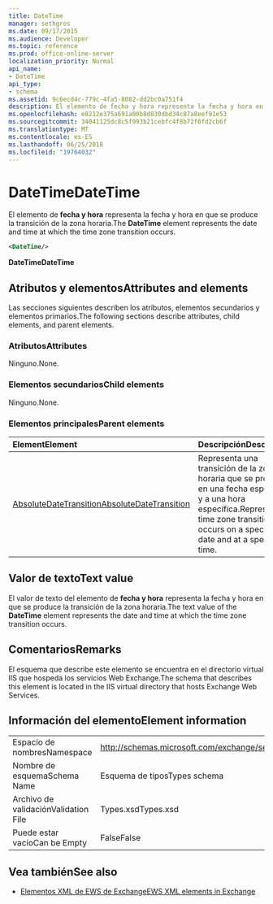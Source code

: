 ```yaml
---
title: DateTime
manager: sethgros
ms.date: 09/17/2015
ms.audience: Developer
ms.topic: reference
ms.prod: office-online-server
localization_priority: Normal
api_name:
- DateTime
api_type:
- schema
ms.assetid: 9c6ecd4c-779c-4fa5-8082-dd2bc0a751f4
description: El elemento de fecha y hora representa la fecha y hora en que se produce la transición de la zona horaria.
ms.openlocfilehash: e8212e375a691a00b8d830dbd34c87a8eef91e53
ms.sourcegitcommit: 34041125dc8c5f993b21cebfc4f8b72f0fd2cb6f
ms.translationtype: MT
ms.contentlocale: es-ES
ms.lasthandoff: 06/25/2018
ms.locfileid: "19764032"
---
```

# <a name="datetime"></a><span data-ttu-id="ed9f4-103">DateTime</span><span class="sxs-lookup"><span data-stu-id="ed9f4-103">DateTime</span></span>

<span data-ttu-id="ed9f4-104">El elemento de **fecha y hora** representa la fecha y hora en que se produce la transición de la zona horaria.</span><span class="sxs-lookup"><span data-stu-id="ed9f4-104">The **DateTime** element represents the date and time at which the time zone transition occurs.</span></span> 
  
```xml
<DateTime/>
```

<span data-ttu-id="ed9f4-105">**DateTime**</span><span class="sxs-lookup"><span data-stu-id="ed9f4-105">**DateTime**</span></span>

## <a name="attributes-and-elements"></a><span data-ttu-id="ed9f4-106">Atributos y elementos</span><span class="sxs-lookup"><span data-stu-id="ed9f4-106">Attributes and elements</span></span>

<span data-ttu-id="ed9f4-107">Las secciones siguientes describen los atributos, elementos secundarios y elementos primarios.</span><span class="sxs-lookup"><span data-stu-id="ed9f4-107">The following sections describe attributes, child elements, and parent elements.</span></span>
  
### <a name="attributes"></a><span data-ttu-id="ed9f4-108">Atributos</span><span class="sxs-lookup"><span data-stu-id="ed9f4-108">Attributes</span></span>

<span data-ttu-id="ed9f4-109">Ninguno.</span><span class="sxs-lookup"><span data-stu-id="ed9f4-109">None.</span></span>
  
### <a name="child-elements"></a><span data-ttu-id="ed9f4-110">Elementos secundarios</span><span class="sxs-lookup"><span data-stu-id="ed9f4-110">Child elements</span></span>

<span data-ttu-id="ed9f4-111">Ninguno.</span><span class="sxs-lookup"><span data-stu-id="ed9f4-111">None.</span></span>
  
### <a name="parent-elements"></a><span data-ttu-id="ed9f4-112">Elementos principales</span><span class="sxs-lookup"><span data-stu-id="ed9f4-112">Parent elements</span></span>

|<span data-ttu-id="ed9f4-113">**Element**</span><span class="sxs-lookup"><span data-stu-id="ed9f4-113">**Element**</span></span>|<span data-ttu-id="ed9f4-114">**Descripción**</span><span class="sxs-lookup"><span data-stu-id="ed9f4-114">**Description**</span></span>|
|:-----|:-----|
|[<span data-ttu-id="ed9f4-115">AbsoluteDateTransition</span><span class="sxs-lookup"><span data-stu-id="ed9f4-115">AbsoluteDateTransition</span></span>](absolutedatetransition.md) <br/> |<span data-ttu-id="ed9f4-116">Representa una transición de la zona horaria que se produce en una fecha específica y a una hora específica.</span><span class="sxs-lookup"><span data-stu-id="ed9f4-116">Represents a time zone transition that occurs on a specific date and at a specific time.</span></span>  <br/> |
   
## <a name="text-value"></a><span data-ttu-id="ed9f4-117">Valor de texto</span><span class="sxs-lookup"><span data-stu-id="ed9f4-117">Text value</span></span>

<span data-ttu-id="ed9f4-118">El valor de texto del elemento de **fecha y hora** representa la fecha y hora en que se produce la transición de la zona horaria.</span><span class="sxs-lookup"><span data-stu-id="ed9f4-118">The text value of the **DateTime** element represents the date and time at which the time zone transition occurs.</span></span> 
  
## <a name="remarks"></a><span data-ttu-id="ed9f4-119">Comentarios</span><span class="sxs-lookup"><span data-stu-id="ed9f4-119">Remarks</span></span>

<span data-ttu-id="ed9f4-120">El esquema que describe este elemento se encuentra en el directorio virtual IIS que hospeda los servicios Web Exchange.</span><span class="sxs-lookup"><span data-stu-id="ed9f4-120">The schema that describes this element is located in the IIS virtual directory that hosts Exchange Web Services.</span></span>
  
## <a name="element-information"></a><span data-ttu-id="ed9f4-121">Información del elemento</span><span class="sxs-lookup"><span data-stu-id="ed9f4-121">Element information</span></span>

|||
|:-----|:-----|
|<span data-ttu-id="ed9f4-122">Espacio de nombres</span><span class="sxs-lookup"><span data-stu-id="ed9f4-122">Namespace</span></span>  <br/> |http://schemas.microsoft.com/exchange/services/2006/types  <br/> |
|<span data-ttu-id="ed9f4-123">Nombre de esquema</span><span class="sxs-lookup"><span data-stu-id="ed9f4-123">Schema Name</span></span>  <br/> |<span data-ttu-id="ed9f4-124">Esquema de tipos</span><span class="sxs-lookup"><span data-stu-id="ed9f4-124">Types schema</span></span>  <br/> |
|<span data-ttu-id="ed9f4-125">Archivo de validación</span><span class="sxs-lookup"><span data-stu-id="ed9f4-125">Validation File</span></span>  <br/> |<span data-ttu-id="ed9f4-126">Types.xsd</span><span class="sxs-lookup"><span data-stu-id="ed9f4-126">Types.xsd</span></span>  <br/> |
|<span data-ttu-id="ed9f4-127">Puede estar vacío</span><span class="sxs-lookup"><span data-stu-id="ed9f4-127">Can be Empty</span></span>  <br/> |<span data-ttu-id="ed9f4-128">False</span><span class="sxs-lookup"><span data-stu-id="ed9f4-128">False</span></span>  <br/> |
   
## <a name="see-also"></a><span data-ttu-id="ed9f4-129">Vea también</span><span class="sxs-lookup"><span data-stu-id="ed9f4-129">See also</span></span>

- [<span data-ttu-id="ed9f4-130">Elementos XML de EWS de Exchange</span><span class="sxs-lookup"><span data-stu-id="ed9f4-130">EWS XML elements in Exchange</span></span>](ews-xml-elements-in-exchange.md)

